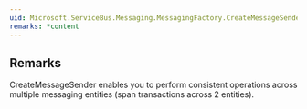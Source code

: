 ```yaml
---  
uid: Microsoft.ServiceBus.Messaging.MessagingFactory.CreateMessageSender  
remarks: *content  
---  
```

  
## Remarks  
 CreateMessageSender enables you to perform consistent operations across multiple messaging entities (span transactions across 2 entities).